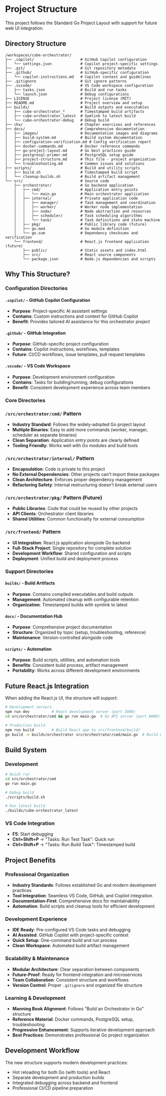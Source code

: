 # Project Structure

This project follows the Standard Go Project Layout with support for future web UI integration.

## Directory Structure

```text
/workspaces/cube-orchestrator/
├── .copilot/                     # GitHub Copilot configuration
│   └── settings.json             # Copilot project-specific settings
├── .git/                         # Git repository metadata
├── .github/                      # GitHub-specific configuration
│   └── copilot-instructions.md   # Copilot context and guidelines
├── .gitignore                    # Git ignore patterns
├── .vscode/                      # VS Code workspace configuration
│   ├── tasks.json                # Build and run tasks
│   └── launch.json               # Debug configurations
├── LICENSE                       # Project license (MIT)
├── README.md                     # Project overview and setup
├── builds/                       # Build outputs and executables
│   ├── cube-orchestrator_*       # Timestamped build artifacts
│   ├── cube-orchestrator_latest  # Symlink to latest build
│   └── cube-orchestrator-debug   # Debug build
├── chx/                          # Chapter exercises and references
├── docs/                         # Comprehensive documentation
│   ├── images/                   # Documentation images and diagrams
│   ├── build-system.md           # Build system documentation
│   ├── configuration-verification.md # Config verification report
│   ├── docker-commands.md        # Docker reference commands
│   ├── go-project-layout.md      # Go best practices guide
│   ├── postgresql-primer.md      # PostgreSQL setup guide
│   ├── project-structure.md      # This file - project organization
│   └── troubleshooting.md        # Common issues and solutions
├── scripts/                      # Build and utility scripts
│   ├── build.sh                  # Timestamped build script
│   └── cleanup-builds.sh         # Build artifact management
└── src/                          # Source code
    ├── orchestrator/             # Go backend application
    │   ├── cmd/                  # Application entry points
    │   │   └── main.go           # Main orchestrator application
    │   ├── internal/             # Private application code
    │   │   ├── manager/          # Task management and coordination
    │   │   ├── worker/           # Worker node implementation
    │   │   ├── node/             # Node abstraction and resources
    │   │   ├── scheduler/        # Task scheduling algorithms
    │   │   └── task/             # Task definitions and state machine
    │   ├── pkg/                  # Public library code (future)
    │   ├── go.mod                # Go module definition
    │   └── go.sum                # Dependency checksums and verification
    └── frontend/                 # React.js frontend application (future)
        ├── public/               # Static assets and index.html
        ├── src/                  # React source components
        └── package.json          # Node.js dependencies and scripts
```

## Why This Structure?

### Configuration Directories

#### `.copilot/` - GitHub Copilot Configuration

- **Purpose**: Project-specific AI assistant settings
- **Contains**: Custom instructions and context for GitHub Copilot
- **Benefit**: Provides tailored AI assistance for this orchestrator project

#### `.github/` - GitHub Integration

- **Purpose**: GitHub-specific project configuration
- **Contains**: Copilot instructions, workflows, templates
- **Future**: CI/CD workflows, issue templates, pull request templates

#### `.vscode/` - VS Code Workspace

- **Purpose**: Development environment configuration
- **Contains**: Tasks for building/running, debug configurations
- **Benefit**: Consistent development experience across team members

### Core Directories

### `/src/orchestrator/cmd/` Pattern

- **Industry Standard**: Follows the widely-adopted Go project layout
- **Multiple Binaries**: Easy to add more commands (worker, manager, scheduler as separate binaries)
- **Clean Separation**: Application entry points are clearly defined
- **Tooling Friendly**: Works well with Go modules and build tools

### `/src/orchestrator/internal/` Pattern

- **Encapsulation**: Code is private to this project
- **No External Dependencies**: Other projects can't import these packages
- **Clean Architecture**: Enforces proper dependency management
- **Refactoring Safety**: Internal restructuring doesn't break external users

### `/src/orchestrator/pkg/` Pattern (Future)

- **Public Libraries**: Code that could be reused by other projects
- **API Clients**: Orchestrator client libraries
- **Shared Utilities**: Common functionality for external consumption

### `/src/frontend/` Pattern

- **UI Integration**: React.js application alongside Go backend
- **Full-Stack Project**: Single repository for complete solution
- **Development Workflow**: Shared configuration and scripts
- **Deployment**: Unified build and deployment process

### Support Directories

#### `builds/` - Build Artifacts

- **Purpose**: Contains compiled executables and build outputs
- **Management**: Automated cleanup with configurable retention
- **Organization**: Timestamped builds with symlink to latest

#### `docs/` - Documentation Hub

- **Purpose**: Comprehensive project documentation
- **Structure**: Organized by topic (setup, troubleshooting, reference)
- **Maintenance**: Version-controlled alongside code

#### `scripts/` - Automation

- **Purpose**: Build scripts, utilities, and automation tools
- **Benefits**: Consistent build process, artifact management
- **Portability**: Works across different development environments

## Future React.js Integration

When adding the React.js UI, the structure will support:

```bash
# Development servers
npm run dev          # React development server (port 3000)
cd src/orchestrator/cmd && go run main.go  # Go API server (port 8080)

# Production build
npm run build        # Build React app to src/frontend/build/
go build -o builds/orchestrator src/orchestrator/cmd/main.go  # Build Go binary
```

## Build System

### Development

```bash
# Quick run
cd src/orchestrator/cmd
go run main.go

# Debug build
./scripts/build.sh

# Run latest build
./builds/cube-orchestrator_latest
```

### VS Code Integration

- **F5**: Start debugging
- **Ctrl+Shift+P** → "Tasks: Run Test Task": Quick run
- **Ctrl+Shift+P** → "Tasks: Run Build Task": Timestamped build

## Project Benefits

### Professional Organization

- **Industry Standards**: Follows established Go and modern development practices
- **Tool Integration**: Seamless VS Code, GitHub, and Copilot integration
- **Documentation-First**: Comprehensive docs for maintainability
- **Automation**: Build scripts and cleanup tools for efficient development

### Development Experience

- **IDE Ready**: Pre-configured VS Code tasks and debugging
- **AI Assisted**: GitHub Copilot with project-specific context
- **Quick Setup**: One-command build and run process
- **Clean Workspace**: Automated build artifact management

### Scalability & Maintenance

- **Modular Architecture**: Clear separation between components
- **Future-Proof**: Ready for frontend integration and microservices
- **Team Collaboration**: Consistent structure and workflows
- **Version Control**: Proper `.gitignore` and organized file structure

### Learning & Development

- **Manning Book Alignment**: Follows "Build an Orchestrator in Go" structure
- **Reference Material**: Docker commands, PostgreSQL setup, troubleshooting
- **Progressive Enhancement**: Supports iterative development approach
- **Best Practices**: Demonstrates professional Go project organization

## Development Workflow

The new structure supports modern development practices:

- Hot reloading for both Go (with tools) and React
- Separate development and production builds
- Integrated debugging across backend and frontend
- Professional CI/CD pipeline preparation
